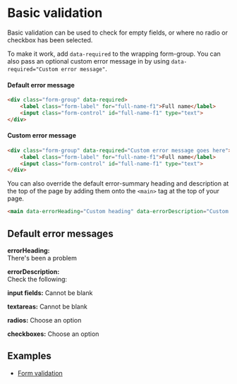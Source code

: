 # Basic validation

<p class="lede">Basic validation can be used to check for empty fields, or where no radio or checkbox has been selected.</p>

To make it work, add `data-required` to the wrapping form-group. You can also pass an optional custom error message in by using `data-required="Custom error message"`.

#### Default error message
```html
<div class="form-group" data-required>
    <label class="form-label" for="full-name-f1">Full name</label>
    <input class="form-control" id="full-name-f1" type="text">
</div>
```

#### Custom error message

```html
<div class="form-group" data-required="Custom error message goes here">
    <label class="form-label" for="full-name-f1">Full name</label>
    <input class="form-control" id="full-name-f1" type="text">
</div>
```

You can also override the default error-summary heading and description at the top of the page by adding them onto the `<main>` tag at the top of your page.

```html
<main data-errorHeading="Custom heading" data-errorDescription="Custom desc">
```

## Default error messages

**errorHeading:**  
<span class="heading-medium error-summary-heading">There's been a problem</span>

**errorDescription:**  
Check the following:

**input fields:**
<span class="error-message">Cannot be blank</span>

**textareas:**
<span class="error-message">Cannot be blank</span>

**radios:**
<span class="error-message">Choose an option</span>

**checkboxes:**
<span class="error-message">Choose an option</span>

## Examples
- [Form validation](http://localhost:3000/docs/examples/elements/validation)